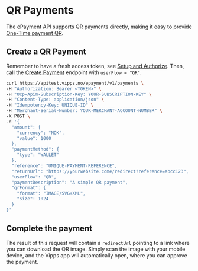 <!-- START_METADATA
---
title: QR Payments
hide_table_of_contents: true
sidebar_position: 50
---

END_METADATA -->

# QR Payments

The ePayment API supports QR payments directly, making it easy to provide
[One-Time payment QR](https://developer.vippsmobilepay.com/docs/vipps-solutions/qr-code-print).


## Create a QR Payment
Remember to have a fresh access token, see
[Setup and Authorize](../quick-start.md#step-1---setup).
Then, call the [Create Payment][create-payment-endpoint] endpoint with `userFlow = "QR"`.

```bash
curl https://apitest.vipps.no/epayment/v1/payments \
-H "Authorization: Bearer <TOKEN>" \
-H "Ocp-Apim-Subscription-Key: YOUR-SUBSCRIPTION-KEY" \
-H "Content-Type: application/json" \
-H "Idempotency-Key: UNIQUE-ID" \
-H "Merchant-Serial-Number: YOUR-MERCHANT-ACCOUNT-NUMBER" \
-X POST \
-d '{
  "amount": {
    "currency": "NOK",
    "value": 1000
  },
  "paymentMethod": {
    "type": "WALLET"
  },
  "reference": "UNIQUE-PAYMENT-REFERENCE",
  "returnUrl": "https://yourwebsite.come/redirect?reference=abcc123",
  "userFlow": "QR",
  "paymentDescription": "A simple QR payment",
  "qrFormat": {
    "format": "IMAGE/SVG+XML",
    "size": 1024
  }
}'
```


## Complete the payment

The result of this request will contain a `redirectUrl` pointing to a link where you can download the QR image.
Simply scan the image with your mobile device, and the Vipps app will automatically open, where you can approve the payment.

[create-payment-endpoint]: https://developer.vippsmobilepay.com/api/epayment#tag/CreatePayments/operation/createPayment
